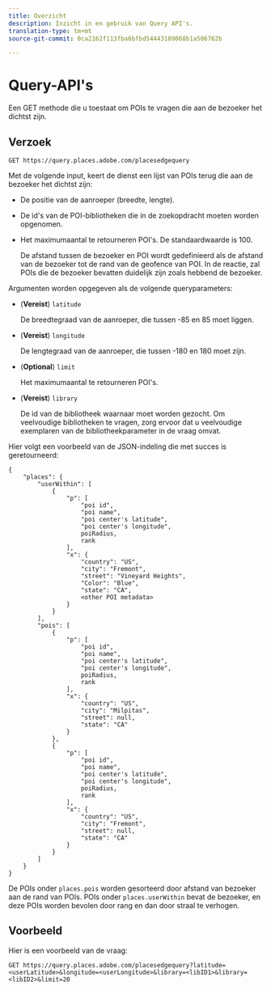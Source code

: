 ```yaml
---
title: Overzicht
description: Inzicht in en gebruik van Query API's.
translation-type: tm+mt
source-git-commit: 0ca2162f113fba6bfbd54443109068b1a506762b

---
```




# Query-API&#39;s

Een GET methode die u toestaat om POIs te vragen die aan de bezoeker het dichtst zijn.

## Verzoek

```text
GET https://query.places.adobe.com/placesedgequery
```

Met de volgende input, keert de dienst een lijst van POIs terug die aan de bezoeker het dichtst zijn:

* De positie van de aanroeper (breedte, lengte).
* De id&#39;s van de POI-bibliotheken die in de zoekopdracht moeten worden opgenomen.
* Het maximumaantal te retourneren POI&#39;s.  De standaardwaarde is 100.

   De afstand tussen de bezoeker en POI wordt gedefinieerd als de afstand van de bezoeker tot de rand van de geofence van POI. In de reactie, zal POIs die de bezoeker bevatten duidelijk zijn zoals hebbend de bezoeker.

Argumenten worden opgegeven als de volgende queryparameters:

* (**Vereist**) `latitude`

   De breedtegraad van de aanroeper, die tussen -85 en 85 moet liggen.
* (**Vereist**) `longitude`

   De lengtegraad van de aanroeper, die tussen -180 en 180 moet zijn.

* (**Optional**) `limit`

   Het maximumaantal te retourneren POI&#39;s.

* (**Vereist**) `library`

   De id van de bibliotheek waarnaar moet worden gezocht. Om veelvoudige bibliotheken te vragen, zorg ervoor dat u veelvoudige exemplaren van de bibliotheekparameter in de vraag omvat.

Hier volgt een voorbeeld van de JSON-indeling die met succes is geretourneerd:

```markup
{
    "places": {
        "userWithin": [
            {
                "p": [
                    "poi id",
                    "poi name",
                    "poi center's latitude",
                    "poi center's longitude",
                    poiRadius,
                    rank
                ],
                "x": {
                    "country": "US",
                    "city": "Fremont",
                    "street": "Vineyard Heights",
                    "Color": "Blue",
                    "state": "CA",
                    <other POI metadata>
                }
            }
        ],
        "pois": [
            {
                "p": [
                    "poi id",
                    "poi name",
                    "poi center's latitude",
                    "poi center's longitude",
                    poiRadius,
                    rank
                ],
                "x": {
                    "country": "US",
                    "city": "Milpitas",
                    "street": null,
                    "state": "CA"
                }
            },
            {
                "p": [
                    "poi id",
                    "poi name",
                    "poi center's latitude",
                    "poi center's longitude",
                    poiRadius,
                    rank
                ],
                "x": {
                    "country": "US",
                    "city": "Fremont",
                    "street": null,
                    "state": "CA"
                }
            }
        ]
    }
}
```

De POIs onder `places.pois` worden gesorteerd door afstand van bezoeker aan de rand van POIs. POIs onder `places.userWithin` bevat de bezoeker, en deze POIs worden bevolen door rang en dan door straal te verhogen.

## Voorbeeld

Hier is een voorbeeld van de vraag:

```text
GET https://query.places.adobe.com/placesedgequery?latitude=<userLatitude>&longitude=<userLongitude>&library=<libID1>&library=<libID2>&limit=20
```
